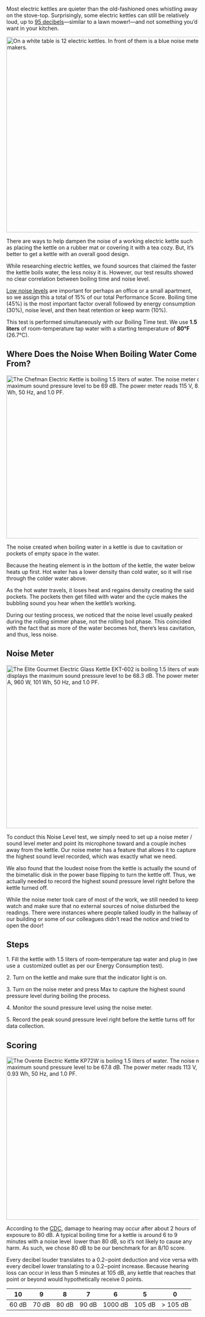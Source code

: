 Most electric kettles are quieter than the old-fashioned ones whistling away on the stove-top. Surprisingly, some electric kettles can still be relatively loud, up to [95 decibels](https://www.nonoise.org/library/household/index.htm)—similar to a lawn mower!—and not something you’d want in your kitchen.

<img src="https://cdn.healthykitchen101.com/reviews/images/kettles/how-we-test-noise-level-for-electric-kettles-clo8bdfty000iiy883345188p.jpg" alt="On a white table is 12 electric kettles. In front of them is a blue noise meter. In the background is a shelf of ice-makers." width="768" height="512">

There are ways to help dampen the noise of a working electric kettle such as placing the kettle on a rubber mat or covering it with a tea cozy. But, it’s better to get a kettle with an overall good design.

While researching electric kettles, we found sources that claimed the faster the kettle boils water, the less noisy it is. However, our test results showed no clear correlation between boiling time and noise level.

[Low noise levels](https://healthykitchen101.com/kettles/reviews/best/electric-kettles/) are important for perhaps an office or a small apartment, so we assign this a total of 15% of our total Performance Score. Boiling time (45%) is the most important factor overall followed by energy consumption (30%), noise level, and then heat retention or keep warm (10%).

This test is performed simultaneously with our Boiling Time test. We use **1.5 liters** of room-temperature tap water with a starting temperature of **80°F** (26.7°C).

Where Does the Noise When Boiling Water Come From?
--------------------------------------------------

<img src="https://cdn.healthykitchen101.com/reviews/images/kettles/how-we-test-noise-level-for-electric-kettles-1-cll4lbjre000oua88g81k04p7.jpg" alt="The Chefman Electric Kettle is boiling 1.5 liters of water. The noise meter displays the maximum sound pressure level to be 69 dB. The power meter reads 115 V, 8.625 A, 993 W, 0.82 Wh, 50 Hz, and 1.0 PF." width="640" height="427">

The noise created when boiling water in a kettle is due to cavitation or pockets of empty space in the water.

Because the heating element is in the bottom of the kettle, the water below heats up first. Hot water has a lower density than cold water, so it will rise through the colder water above.

As the hot water travels, it loses heat and regains density creating the said pockets. The pockets then get filled with water and the cycle makes the bubbling sound you hear when the kettle’s working.

During our testing process, we noticed that the noise level usually peaked during the rolling simmer phase, not the rolling boil phase. This coincided with the fact that as more of the water becomes hot, there’s less cavitation, and thus, less noise.

Noise Meter
-----------

<img src="https://cdn.healthykitchen101.com/reviews/images/kettles/how-we-test-noise-level-for-electric-kettles-noise-meter-cll4lexpd000pua88hxle9lnh.jpg" alt="The Elite Gourmet Electric Glass Kettle EKT-602 is boiling 1.5 liters of water. The noise meter displays the maximum sound pressure level to be 68.3 dB. The power meter reads 114 V, 8.438 A, 960 W, 101 Wh, 50 Hz, and 1.0 PF." width="640" height="427">

To conduct this Noise Level test, we simply need to set up a noise meter / sound level meter and point its microphone toward and a couple inches away from the kettle. Our noise meter has a feature that allows it to capture the highest sound level recorded, which was exactly what we need.

We also found that the loudest noise from the kettle is actually the sound of the bimetallic disk in the power base flipping to turn the kettle off. Thus, we actually needed to record the highest sound pressure level right before the kettle turned off.

While the noise meter took care of most of the work, we still needed to keep watch and make sure that no external sources of noise disturbed the readings. There were instances where people talked loudly in the hallway of our building or some of our colleagues didn’t read the notice and tried to open the door!

Steps
-----

1\. Fill the kettle with 1.5 liters of room-temperature tap water and plug in (we use a  customized outlet as per our Energy Consumption test).

2\. Turn on the kettle and make sure that the indicator light is on.

3\. Turn on the noise meter and press Max to capture the highest sound pressure level during boiling the process.

4\. Monitor the sound pressure level using the noise meter.

5\. Record the peak sound pressure level right before the kettle turns off for data collection.

Scoring
-------

<img src="https://cdn.healthykitchen101.com/reviews/images/kettles/how-we-test-noise-level-for-electric-kettles-scoring-cll4lgqpp000qua88420j0a37.jpg" alt="The Ovente Electric Kettle KP72W  is boiling 1.5 liters of water. The noise meter displays the maximum sound pressure level to be 67.8 dB. The power meter reads 113 V, 8.352 A, 940 W, 0.93 Wh, 50 Hz, and 1.0 PF." width="640" height="427">

According to the [CDC](https://www.cdc.gov/nceh/hearing_loss/what_noises_cause_hearing_loss.html#:~:text=The%20U.S.%20Environmental%20Protection%20Agency,prevent%20noise%2Dinduced%20hearing%20loss.), damage to hearing may occur after about 2 hours of exposure to 80 dB. A typical boiling time for a kettle is around 6 to 9 minutes with a noise level  lower than 80 dB, so it’s not likely to cause any harm. As such, we chose 80 dB to be our benchmark for an 8/10 score.

Every decibel louder translates to a 0.2‒point deduction and vice versa with every decibel lower translating to a 0.2‒point increase. Because hearing loss can occur in less than 5 minutes at 105 dB, any kettle that reaches that point or beyond would hypothetically receive 0 points.

| 10 | 9 | 8 | 7 | 6 | 5 | 0 |
| --- | --- | --- | --- | --- | --- | --- |
| 60 dB | 70 dB | 80 dB | 90 dB | 1000 dB | 105 dB | > 105 dB |